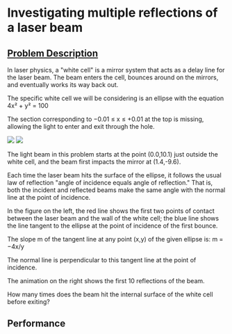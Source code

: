 # Investigating multiple reflections of a laser beam

## [Problem Description](https://projecteuler.net/problem=144)

In laser physics, a "white cell" is a mirror system that acts as a delay line for the laser beam. The beam enters the cell, bounces around on the mirrors, and eventually works its way back out.

The specific white cell we will be considering is an ellipse with the equation 4x² + y² = 100

The section corresponding to −0.01 ≤ x ≤ +0.01 at the top is missing, allowing the light to enter and exit through the hole.

![](https://projecteuler.net/project/images/p144_1.gif) ![](https://projecteuler.net/project/images/p144_2.gif)

The light beam in this problem starts at the point (0.0,10.1) just outside the white cell, and the beam first impacts the mirror at (1.4,-9.6).

Each time the laser beam hits the surface of the ellipse, it follows the usual law of reflection "angle of incidence equals angle of reflection." That is, both the incident and reflected beams make the same angle with the normal line at the point of incidence.

In the figure on the left, the red line shows the first two points of contact between the laser beam and the wall of the white cell; the blue line shows the line tangent to the ellipse at the point of incidence of the first bounce.

The slope m of the tangent line at any point (x,y) of the given ellipse is: m = −4x/y

The normal line is perpendicular to this tangent line at the point of incidence.

The animation on the right shows the first 10 reflections of the beam.

How many times does the beam hit the internal surface of the white cell before exiting?

## Performance


```
```